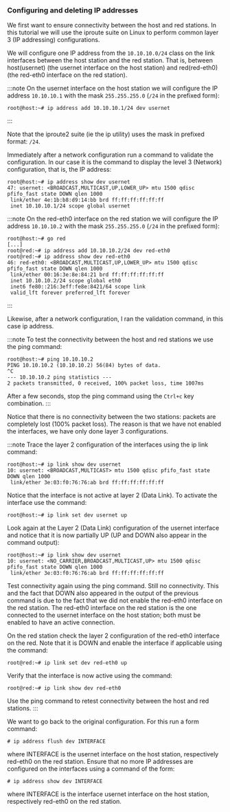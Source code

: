 ### Configuring and deleting IP addresses

We first want to ensure connectivity between the host and red stations. In this tutorial we will use the iproute suite on Linux to perform common layer 3 (IP addressing) configurations.

We will configure one IP address from the `10.10.10.0/24` class on the link interfaces between the host station and the red station. That is, between host(usernet) (the usernet interface on the host station) and red(red-eth0) (the red-eth0 interface on the red station).

:::note
On the usernet interface on the host station we will configure the IP address `10.10.10.1` with the mask `255.255.255.0` (`/24` in the prefixed form):
```shell-command
root@host:~# ip address add 10.10.10.1/24 dev usernet
```
:::

Note that the iproute2 suite (ie the ip utility) uses the mask in prefixed format: `/24`.

Immediately after a network configuration run a command to validate the configuration. In our case it is the command to display the level 3 (Network) configuration, that is, the IP address:

```shell-command
root@host:~# ip address show dev usernet
47: usernet: <BROADCAST,MULTICAST,UP,LOWER_UP> mtu 1500 qdisc pfifo_fast state DOWN qlen 1000
 link/ether 4e:1b:b8:d9:14:bb brd ff:ff:ff:ff:ff:ff
 inet 10.10.10.1/24 scope global usernet
```

:::note
On the red-eth0 interface on the red station we will configure the IP address `10.10.10.2` with the mask `255.255.255.0` (`/24` in the prefixed form):
```shell-command
root@host:~# go red
[...]
root@red:~# ip address add 10.10.10.2/24 dev red-eth0
root@red:~# ip address show dev red-eth0
46: red-eth0: <BROADCAST,MULTICAST,UP,LOWER_UP> mtu 1500 qdisc pfifo_fast state DOWN qlen 1000
 link/ether 00:16:3e:8e:84:21 brd ff:ff:ff:ff:ff:ff
 inet 10.10.10.2/24 scope global eth0
 inet6 fe80::216:3eff:fe8e:8421/64 scope link
 valid_lft forever preferred_lft forever
```
:::

Likewise, after a network configuration, I ran the validation command, in this case ip address.

:::note
To test the connectivity between the host and red stations we use the ping command:
```shell-command
root@host:~# ping 10.10.10.2
PING 10.10.10.2 (10.10.10.2) 56(84) bytes of data.
^C
--- 10.10.10.2 ping statistics ---
2 packets transmitted, 0 received, 100% packet loss, time 1007ms
```
After a few seconds, stop the ping command using the `Ctrl+c` key combination.
:::

Notice that there is no connectivity between the two stations: packets are completely lost (100% packet loss). The reason is that we have not enabled the interfaces, we have only done layer 3 configurations.

:::note
Trace the layer 2 configuration of the interfaces using the ip link command:
```shell-command
root@host:~# ip link show dev usernet
10: usernet: <BROADCAST,MULTICAST> mtu 1500 qdisc pfifo_fast state DOWN qlen 1000
 link/ether 3e:03:f0:76:76:ab brd ff:ff:ff:ff:ff:ff
```
Notice that the interface is not active at layer 2 (Data Link). To activate the interface use the command:
```shell-command
root@host:~# ip link set dev usernet up
```
Look again at the Layer 2 (Data Link) configuration of the usernet interface and notice that it is now partially UP (UP and DOWN also appear in the command output):
```shell-command
root@host:~# ip link show dev usernet
10: usernet: <NO_CARRIER,BROADCAST,MULTICAST,UP> mtu 1500 qdisc pfifo_fast state DOWN qlen 1000
 link/ether 3e:03:f0:76:76:ab brd ff:ff:ff:ff:ff:ff
```
Test connectivity again using the ping command. Still no connectivity. This and the fact that DOWN also appeared in the output of the previous command is due to the fact that we did not enable the red-eth0 interface on the red station. The red-eth0 interface on the red station is the one connected to the usernet interface on the host station; both must be enabled to have an active connection.

On the red station check the layer 2 configuration of the red-eth0 interface on the red. Note that it is DOWN and enable the interface if applicable using the command:
```shell-command
root@red:~# ip link set dev red-eth0 up
```
Verify that the interface is now active using the command:
```shell-command
root@red:~# ip link show dev red-eth0
```
Use the ping command to retest connectivity between the host and red stations.
:::

We want to go back to the original configuration. For this run a form command:
```shell-command
# ip address flush dev INTERFACE
```
where INTERFACE is the usernet interface on the host station, respectively red-eth0 on the red station.
Ensure that no more IP addresses are configured on the interfaces using a command of the form:

```shell-command
# ip address show dev INTERFACE
```
where INTERFACE is the interface usernet interface on the host station, respectively red-eth0 on the red station.
